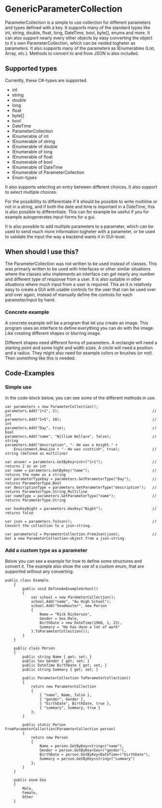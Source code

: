 # GenericParameterCollection

ParameterCollection is a simple to use collection for different parameters and types defined with a key. It supports many of the standard types like int, string, double, float, long, DateTime, bool, byte[], enums and more. It can also support nearly every other objects by easy converting the object to it´s own ParameterCollection, which can be nested togheter as parameters. It also supports many of the parameters as IEnumerables (List, Array, etc.). Methods to convert to and from JSON is also included.

## Supported types

Currently, these C#-types are supported.

- int
- string
- double
- long
- float
- byte[]
- bool
- DateTime
- ParameterCollection
- IEnumerable of int
- IEnumerable of string
- IEnumerable of double
- IEnumerable of long
- IEnumerable of float
- IEnumerable of bool
- IEnumerable of DateTime
- IEnumerable of ParameterCollection
- Enum-types

It also supports selecting an entry between different choices. It also support to select multiple choices.

For the possibillity to differentiate if it should be possible to write multiline or not in a string, and if both the date and time is important in a DateTime, this is also possible to differentiate. This can for example be useful if you for example autogenerates input-forms for a gui.

It is also possible to add multiple parameters to a parameter, which can be used to send much more information togheter with a parameter, or be used to validate the input the way a backend wants it in GUI-level.

## When should I use this?

The ParameterCollection was not written to be used instead of classes. This was primarly written to be used with Interfaces or other similar situations where the classes who implements an interface can get nearly any number and different type of response from a user. It is also suitable in other situations where much input from a user is required. This as it is relatively easy to create a GUI with usable controls for the user that can be used over and over again, instead of manually define the controls for each parameter/input by hand.

### Concrete example

A concrete example will be a program that let you create an image. This program uses an interface to define everything you can do with the image. Like creating different shapes or blurring image.

Different shapes need different forms of parameters. A rectangle will need a starting point and some hight and width sizes. A circle will need a position and a radius. They might also need for example colors or brushes (or not). Then something like this is needed.

## Code-Examples

### Simple use

In the code-block below, you can see some of the different methods in use.

```
var parameters = new ParameterCollection();
parameters.Add("1+1", 2);											// int
parameters.Add("5+5", 10);											// int
parameters.Add("Day", true);										// bool
parameters.Add("name", "William Wallace", false);					// string
parameters.Add("description", "- He was a knight." +
	Environment.NewLine + "- He was scottish", true);				// string (defined as multiline)

var answer = parameters.GetByKey<int>("1+1");						// returns 2 as an int
var name = parameters.GetByKey("name");								// returns the name as a string
var parameterTypeDay = parameters.GetParameterType("Day");			// returns ParameterType.Bool
var descriptionType = parameters.GetParameterType("description");   // returns ParameterType.String_Multiline
var nameType = parameters.GetParameterType("name");                 // returns ParameterType.String

var hasKeyNight = parameters.HasKey("Night");                       // returns false

var json = parameters.ToJson();                                     // Convert the collection to a json-string.

var parameters2 = ParameterCollection.FromJson(json);				// Get a new ParameterCollection-object from a json-string.
```

### Add a custom type as a parameter

Below you can see a example for how to define some structures and convert it. The example also show the use of a custom enum, that are supported without any converting.

```
public class Example
	{
		public void DefineAnExampleSchool()
		{
			var school = new ParameterCollection();
			school.Add("name", "Au High School");
			school.Add("headmaster", new Person
			{
				Name = "Rick Rickerson",
				Gender = Sex.Male,
				BirthDate = new DateTime(1960, 1, 23),
				Summary = "He has done a lot of work"
			}.ToParameterCollection());
        }
	}

    public class Person
    {
		public string Name { get; set; }
		public Sex Gender { get; set; }
		public DateTime BirthDate { get; set; }
		public string Summary { get; set; }

        public ParameterCollection ToParameterCollection()
		{
			return new ParameterCollection
			{
				{ "name", Name, false },
				{ "gender", Gender },
				{ "birthDate", BirthDate, true },
				{ "summary", Summary, true }
			};
		}

		public static Person FromParameterCollection(ParameterCollection person)
		{
			return new Person
			{
				Name = person.GetByKey<string>("name"),
				Gender = person.GetByKey<Sex>("gender"),
				BirthDate = person.GetByKey<DateTime>("birthDate"),
				Summary = person.GetByKey<string>("summary")
			};
		}
    }

    public enum Sex
    {
		Male,
		Female,
		Other
    }
```

